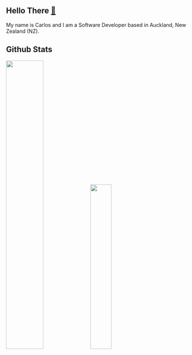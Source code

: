 ## Hello There [👋](https://i.imgur.com/75TEk4A.gif)

My name is Carlos and I am a Software Developer based in Auckland, New Zealand (NZ).

## Github Stats

<picture>
<source 
  srcset="https://github-readme-stats.vercel.app/api?username=carlos-cao&show_icons=true&theme=tokyonight"
  media="(prefers-color-scheme: dark)"
/>
<source 
  srcset="https://github-readme-stats.vercel.app/api?username=carlos-cao&show_icons=true&theme=transparent"
  media="(prefers-color-scheme: light)"
/>
<img height=auto width=45% src="https://github-readme-stats.vercel.app/api?username=carlos-cao&show_icons=true" />
</picture>

<picture>
<source 
  srcset="https://github-readme-stats.vercel.app/api/top-langs/?username=carlos-cao&theme=tokyonight&layout=compact"
  media="(prefers-color-scheme: dark)"
/>
<source style="height: auto; width: 45%;"
  srcset="https://github-readme-stats.vercel.app/api/top-langs/?username=carlos-cao&theme=transparent&layout=compact"
  media="(prefers-color-scheme: light)"
/>
<img height=auto width=34% src="https://github-readme-stats.vercel.app/api/top-langs/?username=carlos-cao&show_icons=true" />
</picture>
